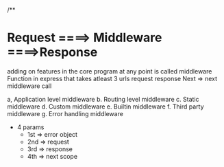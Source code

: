 /**
 # Request ====> Middleware ====>Response
 
  adding on features in the core program at any point is called middleware
  Function in express that takes atleast 3 urls
   request
   response
   Next => next middleware call
  
   a, Application level middleware
   b. Routing level middleware
   c. Static middleware
   d. Custom middleware
   e. Builtin middleware
   f. Third party middleware
   g. Error handling middleware
   - 4 params
       - 1st  => error object
       - 2nd => request
       - 3rd => response
       - 4th => next scope
